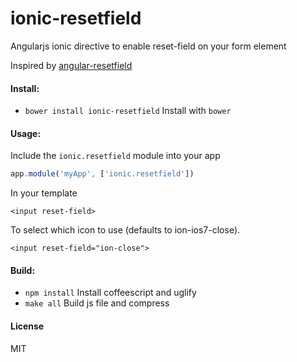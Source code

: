 ionic-resetfield
================

Angularjs ionic directive to enable reset-field on your form element

Inspired by [angular-resetfield](https://github.com/amageed/angular-resetfield)

#### Install:

* `bower install ionic-resetfield` Install with `bower`

#### Usage:

Include the `ionic.resetfield` module into your app

```JavaScript
app.module('myApp', ['ionic.resetfield'])
```

In your template

```
<input reset-field>
```

To select which icon to use (defaults to ion-ios7-close).

```
<input reset-field="ion-close">
```

#### Build:

* `npm install` Install coffeescript and uglify
* `make all` Build js file and compress

#### License

MIT